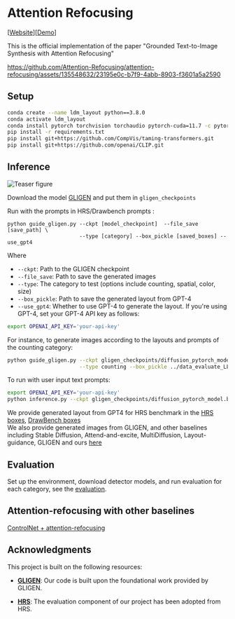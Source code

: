# Attention Refocusing

[[Website](https://attention-refocusing.github.io)][[Demo](https://huggingface.co/spaces/attention-refocusing/Attention-refocusing)]

This is the official implementation of the paper "Grounded Text-to-Image Synthesis with Attention Refocusing"


https://github.com/Attention-Refocusing/attention-refocusing/assets/135548632/23195e0c-b7f9-4abb-8903-f3601a5a2590


## Setup
```bash
conda create --name ldm_layout python==3.8.0
conda activate ldm_layout
conda install pytorch torchvision torchaudio pytorch-cuda=11.7 -c pytorch -c nvidia
pip install -r requirements.txt
pip install git+https://github.com/CompVis/taming-transformers.git
pip install git+https://github.com/openai/CLIP.git
```
## Inference 

![Teaser figure](figures/teaser.png)

Download the model [GLIGEN](https://huggingface.co/gligen/gligen-generation-text-box/blob/main/diffusion_pytorch_model.bin) and put them in `gligen_checkpoints`


Run with the prompts in HRS/Drawbench prompts :
```
python guide_gligen.py --ckpt [model_checkpoint]  --file_save [save_path] \
                       --type [category] --box_pickle [saved_boxes] --use_gpt4
```
Where

<!-- ```--ckpt``` : path to checkpoint of GLIGEN
save_path: the folder ot save images
category: the categories: counting, spatial, color, size
saved_boxes: the path to the generated layout from chatGPT
--use_gpt4: whether using GPT4 to generate layout.
If use GPT4, set your gpt4 api key
export OPENAI_API_KEY='your-api-key' -->

- `--ckpt`: Path to the GLIGEN checkpoint
- `--file_save`: Path to save the generated images
- `--type`: The category to test (options include counting, spatial, color, size)
- `--box_pickle`: Path to save the generated layout from GPT-4
- `--use_gpt4`: Whether to use GPT-4 to generate the layout. If you're using GPT-4, set your GPT-4 API key as follows:
```bash
export OPENAI_API_KEY='your-api-key'
```
For instance, to generate images according to the layouts and prompts of the counting category:
```bash
python guide_gligen.py --ckpt gligen_checkpoints/diffusion_pytorch_model.bin --file_save counting_500 \
                       --type counting --box_pickle ../data_evaluate_LLM/gpt_generated_box/counting.p
```
To run with user input text prompts:
```bash
export OPENAI_API_KEY='your-api-key'
python inference.py --ckpt gligen_checkpoints/diffusion_pytorch_model.bin
```
We provide generated layout from GPT4 for HRS benchmark in the  [HRS boxes](data_evaluate_LLM/gpt_generated_box), [DrawBench boxes](data_evaluate_LLM/gpt_generated_box_drawbench)  
We also provide generated images from GLIGEN, and other baselines including Stable Diffusion, Attend-and-excite, MultiDiffusion, Layout-guidance, GLIGEN and ours [here](https://drive.google.com/drive/folders/1t9LNoVppVsJG9B2LcvXF-4GMVXucbvlS?usp=sharing)

## Evaluation
Set up the environment, download detector models, and run evaluation for each category, see the [evaluation](data_evaluate_LLM/eval_metrics/README.md).


## Attention-refocusing with other baselines
[ControlNet + attention-refocusing](https://github.com/Attention-Refocusing/controlnet_attention)
## Acknowledgments

This project is built on the following resources:

- [**GLIGEN**](https://github.com/gligen/GLIGEN): Our code is built upon the foundational work provided by GLIGEN. 

- [**HRS**](https://github.com/eslambakr/HRS_benchmark): The evaluation component of our project has been adopted from HRS. 